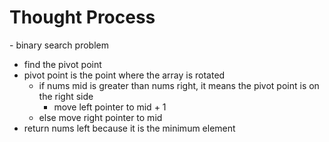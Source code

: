 # Thought Process

​- binary search problem
- find the pivot point
- pivot point is the point where the array is rotated
  - if nums mid is greater than nums right, it means the pivot point is on the right side
    - move left pointer to mid + 1
  - else move right pointer to mid
- return nums left because it is the minimum element
